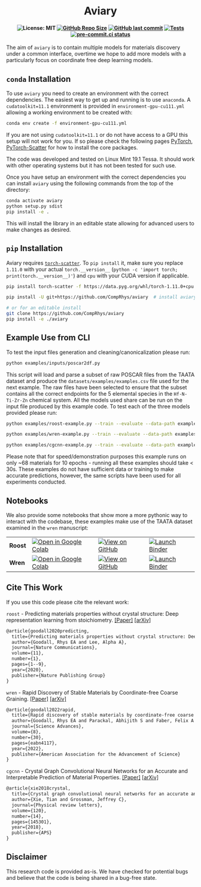 <h1 align="center">Aviary</h1>

<h4 align="center">

![License: MIT](https://img.shields.io/badge/License-MIT-green.svg)
[![GitHub Repo Size](https://img.shields.io/github/repo-size/comprhys/aviary?label=Repo+Size)](https://github.com/comprhys/aviary/graphs/contributors)
[![GitHub last commit](https://img.shields.io/github/last-commit/comprhys/aviary?label=Last+Commit)](https://github.com/comprhys/aviary/commits)
[![Tests](https://github.com/CompRhys/aviary/actions/workflows/test.yml/badge.svg)](https://github.com/CompRhys/aviary/actions/workflows/test.yml)
[![pre-commit.ci status](https://results.pre-commit.ci/badge/github/CompRhys/aviary/main.svg)](https://results.pre-commit.ci/latest/github/CompRhys/aviary/main)

</h4>

The aim of `aviary` is to contain multiple models for materials discovery under a common interface, overtime we hope to add more models with a particularly focus on coordinate free deep learning models.

## `conda` Installation

To use `aviary` you need to create an environment with the correct dependencies. The easiest way to get up and running is to use `anaconda`.
A `cudatoolkit=11.1` environment is provided in `environment-gpu-cu111.yml` allowing a working environment to be created with:

```bash
conda env create -f environment-gpu-cu111.yml
```

If you are not using `cudatoolkit=11.1` or do not have access to a GPU this setup will not work for you. If so please check the following pages [PyTorch](https://pytorch.org/get-started/locally), [PyTorch-Scatter](https://pytorch-geometric.readthedocs.io/en/latest/notes/installation.html) for how to install the core packages.

The code was developed and tested on Linux Mint 19.1 Tessa. It should work with other operating systems but it has not been tested for such use.

Once you have setup an environment with the correct dependencies you can install `aviary` using the following commands from the top of the directory:

```bash
conda activate aviary
python setup.py sdist
pip install -e .
```

This will install the library in an editable state allowing for advanced users to make changes as desired.

## `pip` Installation

Aviary requires [`torch-scatter`](https://github.com/rusty1s/pytorch_scatter). To `pip install` it, make sure you replace `1.11.0` with your actual `torch.__version__` (`python -c 'import torch; print(torch.__version__)'`) and `cpu` with your CUDA version if applicable.

```sh
pip install torch-scatter -f https://data.pyg.org/whl/torch-1.11.0+cpu.html

pip install -U git+https://github.com/CompRhys/aviary  # install aviary itself

# or for an editable install
git clone https://github.com/CompRhys/aviary
pip install -e ./aviary
```

## Example Use from CLI

To test the input files generation and cleaning/canonicalization please run:

```sh
python examples/inputs/poscar2df.py
```

This script will load and parse a subset of raw POSCAR files from the TAATA dataset and produce the `datasets/examples/examples.csv` file used for the next example.
The raw files have been selected to ensure that the subset contains all the correct endpoints for the 5 elemental species in the `Hf-N-Ti-Zr-Zn` chemical system.
All the models used share can be run on the input file produced by this example code. To test each of the three models provided please run:

```sh
python examples/roost-example.py --train --evaluate --data-path examples/inputs/examples.csv --targets E_f --tasks regression --losses L1 --robust --epoch 10
```

```sh
python examples/wren-example.py --train --evaluate --data-path examples/inputs/examples.csv --targets E_f --tasks regression --losses L1 --robust --epoch 10
```

```sh
python examples/cgcnn-example.py --train --evaluate --data-path examples/inputs/examples.csv --targets E_f --tasks regression --losses L1 --robust --epoch 10
```

Please note that for speed/demonstration purposes this example runs on only ~68 materials for 10 epochs - running all these examples should take < 30s. These examples do not have sufficient data or training to make accurate predictions, however, the same scripts have been used for all experiments conducted.

## Notebooks

We also provide some notebooks that show more a more pythonic way to interact with the codebase, these examples make use of the TAATA dataset examined in the `wren` manuscript:

|           |                                                                                                                              |                                                                                                  |                                                                                                            |
| --------- | ---------------------------------------------------------------------------------------------------------------------------- | ------------------------------------------------------------------------------------------------ | ---------------------------------------------------------------------------------------------------------- |
| **Roost** | [![Open in Google Colab]](https://colab.research.google.com/github/CompRhys/aviary/blob/main/examples/notebooks/Roost.ipynb) | [![View on GitHub]](https://github.com/CompRhys/aviary/blob/main/examples/notebooks/Roost.ipynb) | [![Launch Binder]](https://mybinder.org/v2/gh/CompRhys/aviary/main?labpath=examples/notebooks/Roost.ipynb) |
| **Wren**  | [![Open in Google Colab]](https://colab.research.google.com/github/CompRhys/aviary/blob/main/examples/notebooks/Wren.ipynb)  | [![View on GitHub]](https://github.com/CompRhys/aviary/blob/main/examples/notebooks/Wren.ipynb)  | [![Launch Binder]](https://mybinder.org/v2/gh/CompRhys/aviary/main?labpath=examples/notebooks/Wren.ipynb)  |

[Launch Binder]: https://mybinder.org/badge_logo.svg
[Open in Google Colab]: https://colab.research.google.com/assets/colab-badge.svg
[View on GitHub]: https://img.shields.io/badge/View%20on-GitHub-darkblue?logo=github

## Cite This Work

If you use this code please cite the relevant work:

`roost` - Predicting materials properties without crystal structure: Deep representation learning from stoichiometry. [[Paper]](https://doi.org/10.1038/s41467-020-19964-7) [[arXiv]](https://arxiv.org/abs/1910.00617)

```tex
@article{goodall2020predicting,
  title={Predicting materials properties without crystal structure: Deep representation learning from stoichiometry},
  author={Goodall, Rhys EA and Lee, Alpha A},
  journal={Nature Communications},
  volume={11},
  number={1},
  pages={1--9},
  year={2020},
  publisher={Nature Publishing Group}
}
```

`wren` - Rapid Discovery of Stable Materials by Coordinate-free Coarse Graining. [[Paper]](https://www.science.org/doi/10.1126/sciadv.abn4117) [[arXiv]](https://arxiv.org/abs/2106.11132)

```tex
@article{goodall2022rapid,
  title={Rapid discovery of stable materials by coordinate-free coarse graining},
  author={Goodall, Rhys EA and Parackal, Abhijith S and Faber, Felix A and Armiento, Rickard and Lee, Alpha A},
  journal={Science Advances},
  volume={8},
  number={30},
  pages={eabn4117},
  year={2022},
  publisher={American Association for the Advancement of Science}
}
```

`cgcnn` - Crystal Graph Convolutional Neural Networks for an Accurate and Interpretable Prediction of Material Properties. [[Paper]](https://journals.aps.org/prl/abstract/10.1103/PhysRevLett.120.145301) [[arXiv]](https://arxiv.org/abs/1710.10324)

```tex
@article{xie2018crystal,
  title={Crystal graph convolutional neural networks for an accurate and interpretable prediction of material properties},
  author={Xie, Tian and Grossman, Jeffrey C},
  journal={Physical review letters},
  volume={120},
  number={14},
  pages={145301},
  year={2018},
  publisher={APS}
}
```

## Disclaimer

This research code is provided as-is. We have checked for potential bugs and believe that the code is being shared in a bug-free state.
